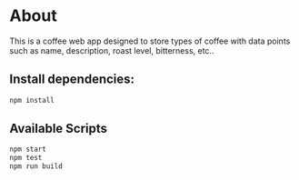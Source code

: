# About

This is a coffee web app designed to store types of coffee with data points such as name, description, roast level, bitterness, etc..

## Install dependencies:

```bash
npm install
```

## Available Scripts

```bash
npm start
npm test
npm run build
```
